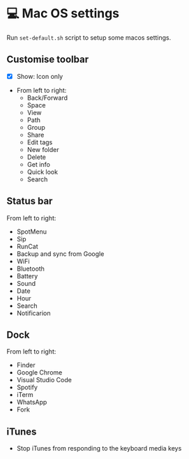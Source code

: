 # 💻 Mac OS settings

Run `set-default.sh` script to setup some macos settings.

## Customise toolbar

- [x] Show: Icon only
- From left to right:
  - Back/Forward
  - Space
  - View
  - Path
  - Group
  - Share
  - Edit tags
  - New folder
  - Delete
  - Get info
  - Quick look
  - Search

## Status bar

From left to right:

- SpotMenu
- Sip
- RunCat
- Backup and sync from Google
- WiFi
- Bluetooth
- Battery
- Sound
- Date
- Hour
- Search
- Notificarion

## Dock

From left to right:

- Finder
- Google Chrome
- Visual Studio Code
- Spotify
- iTerm
- WhatsApp
- Fork

## iTunes

- Stop iTunes from responding to the keyboard media keys
